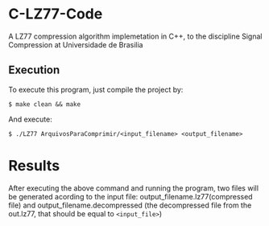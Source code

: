 # C-LZ77-Code
A LZ77 compression algorithm implemetation in C++, to the discipline Signal Compression at Universidade de Brasilia

## Execution

To execute this program, just compile the project by:
```
$ make clean && make
```
And execute:
```
$ ./LZ77 ArquivosParaComprimir/<input_filename> <output_filename>
```
# Results

After executing the above command and running the program, two files will be 
generated acording to the input file: output_filename.lz77(compressed file) and 
output_filename.decompressed (the decompressed file from the out.lz77, that should 
be equal to `<input_file>`)
